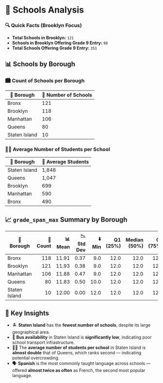 # 🏫 Schools Analysis

### 🔍 Quick Facts (Brooklyn Focus)

* **Total Schools in Brooklyn:** `121`
* **Schools in Brooklyn Offering Grade 9 Entry:** `98`
* **Total Schools Offering Grade 9 Entry:** `351`

## 📊 Schools by Borough

### 🏙️ **Count of Schools per Borough**

| 🏢 Borough    | 🧮 Number of Schools |
| ------------- | -------------------- |
| Bronx         | 121                  |
| Brooklyn      | 118                  |
| Manhattan     | 106                  |
| Queens        | 80                   |
| Staten Island | 10                   |

### 👨‍🎓 **Average Number of Students per School**

| 🏢 Borough    | 👥 Average Students |
| ------------- | ------------------- |
| Staten Island | 1,848               |
| Queens        | 1,047               |
| Brooklyn      | 699                 |
| Manhattan     | 590                 |
| Bronx         | 490                 |

## 📈 `grade_span_max` Summary by Borough

| 🏢 Borough    | 🔢 Count | 📊 Mean | 📉 Std Dev | ⬇️ Min | Q1 (25%) | Median (50%) | Q3 (75%) | ⬆️ Max |
| ------------- | -------: | ------: | ---------: | -----: | -------: | -----------: | -------: | -----: |
| Bronx         |      118 |   11.91 |       0.37 |    9.0 |     12.0 |         12.0 |     12.0 |   12.0 |
| Brooklyn      |      121 |   11.93 |       0.38 |    9.0 |     12.0 |         12.0 |     12.0 |   12.0 |
| Manhattan     |      106 |   11.88 |       0.47 |    9.0 |     12.0 |         12.0 |     12.0 |   12.0 |
| Queens        |       80 |   11.83 |       0.50 |   10.0 |     12.0 |         12.0 |     12.0 |   12.0 |
| Staten Island |       10 |   12.00 |       0.00 |   12.0 |     12.0 |         12.0 |     12.0 |   12.0 |

## 🧠 Key Insights

* 🏝️ **Staten Island** has the **fewest number of schools**, despite its large geographical area.
* 🚌 **Bus availability** in Staten Island is **significantly low**, indicating poor school transport infrastructure.
* 👨‍🎓 The **average number of students per school** in Staten Island is **almost double** that of Queens, which ranks second — indicating potential overcrowding.
* 🗣️ **Spanish** is the most commonly taught language across schools — offered **almost twice as often** as French, the second most popular language.

